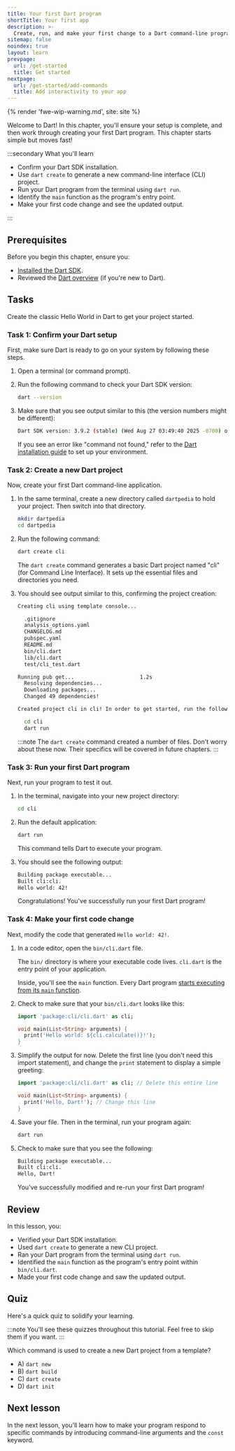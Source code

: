 ```yaml
---
title: Your first Dart program
shortTitle: Your first app
description: >-
  Create, run, and make your first change to a Dart command-line program.
sitemap: false
noindex: true
layout: learn
prevpage:
  url: /get-started
  title: Get started
nextpage:
  url: /get-started/add-commands
  title: Add interactivity to your app
---
```


{% render 'fwe-wip-warning.md', site: site %}

Welcome to Dart!
In this chapter, you'll ensure your setup is complete, and
then work through creating your first Dart program.
This chapter starts simple but moves fast!

:::secondary What you'll learn

* Confirm your Dart SDK installation.
* Use `dart create` to generate a new command-line interface (CLI) project.
* Run your Dart program from the terminal using `dart run`.
* Identify the `main` function as the program's entry point.
* Make your first code change and see the updated output.

:::

## Prerequisites

Before you begin this chapter, ensure you:

* [Installed the Dart SDK](/get-dart).
* Reviewed the [Dart overview](/overview) (if you're new to Dart).

## Tasks

Create the classic Hello World in Dart to get your project started.

### Task 1: Confirm your Dart setup

First, make sure Dart is ready to go on your system by following these steps.

1.  Open a terminal (or command prompt).

2.  Run the following command to check your Dart SDK version:

    ```bash
    dart --version
    ```

3.  Make sure that you see output similar to this
    (the version numbers might be different):

    ```bash
    Dart SDK version: 3.9.2 (stable) (Wed Aug 27 03:49:40 2025 -0700) on "linux_x64"
    ```

    If you see an error like "command not found," refer to the
    [Dart installation guide](/get-dart) to set up your environment.

### Task 2: Create a new Dart project

Now, create your first Dart command-line application.

1.  In the same terminal,
    create a new directory called `dartpedia` to hold your project.
    Then switch into that directory.

    ```bash
    mkdir dartpedia
    cd dartpedia
    ```

1.  Run the following command:

    ```bash
    dart create cli
    ```

    The `dart create` command generates a basic Dart project named
    "cli" (for Command Line Interface).
    It sets up the essential files and directories you need.

1.  You should see output similar to this, confirming the project creation:

    ```bash
    Creating cli using template console...

      .gitignore
      analysis_options.yaml
      CHANGELOG.md
      pubspec.yaml
      README.md
      bin/cli.dart
      lib/cli.dart
      test/cli_test.dart

    Running pub get...                     1.2s
      Resolving dependencies...
      Downloading packages...
      Changed 49 dependencies!

    Created project cli in cli! In order to get started, run the following commands:

      cd cli
      dart run
    ```

    :::note
    The `dart create` command created a number of files.
    Don't worry about these now.
    Their specifics will be covered in future chapters.
    :::

### Task 3: Run your first Dart program

Next, run your program to test it out.

1.  In the terminal, navigate into your new project directory:

    ```bash
    cd cli
    ```

1.  Run the default application:

    ```bash
    dart run
    ```

    This command tells Dart to execute your program.

1.  You should see the following output:

    ```bash
    Building package executable...
    Built cli:cli.
    Hello world: 42!
    ```

    Congratulations! You've successfully run your first Dart program!

### Task 4: Make your first code change

Next, modify the code that generated `Hello world: 42!`.

1.  In a code editor, open the `bin/cli.dart` file.

    The `bin/` directory is where your executable code lives.
    `cli.dart` is the entry point of your application.

    Inside, you'll see the `main` function.
    Every Dart program [starts executing from its `main` function](/language#hello-world).

1.  Check to make sure that your `bin/cli.dart` looks like this:

    ```dart title="bin/cli.dart"
    import 'package:cli/cli.dart' as cli;

    void main(List<String> arguments) {
      print('Hello world: ${cli.calculate()}!');
    }
    ```

1.  Simplify the output for now.
    Delete the first line (you don't need this import statement), and change the
    `print` statement to display a simple greeting: 

    ```dart title="bin/cli.dart" highlightLines=1,4
    import 'package:cli/cli.dart' as cli; // Delete this entire line

    void main(List<String> arguments) {
      print('Hello, Dart!'); // Change this line
    }
    ```

2.  Save your file. Then in the terminal, run your program again:

    ```bash
    dart run
    ```

3.  Check to make sure that you see the following:

    ```bash
    Building package executable...
    Built cli:cli.
    Hello, Dart!
    ```

    You've successfully modified and re-run your first Dart program!

## Review

In this lesson, you:

* Verified your Dart SDK installation.
* Used `dart create` to generate a new CLI project.
* Ran your Dart program from the terminal using `dart run`.
* Identified the `main` function as the
  program's entry point within `bin/cli.dart`.
* Made your first code change and saw the updated output.

## Quiz

Here's a quick quiz to solidify your learning.

:::note
You'll see these quizzes throughout this tutorial.
Feel free to skip them if you want.
:::

Which command is used to create a new Dart project from a template?

* A) `dart new`
* B) `dart build`
* C) `dart create`
* D) `dart init`

## Next lesson

In the next lesson, you'll learn how to
make your program respond to specific commands by
introducing command-line arguments and the `const` keyword.
